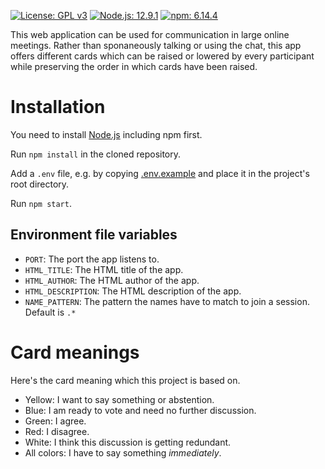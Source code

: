 [![License: GPL v3](https://img.shields.io/badge/License-GPLv3-blue.svg)](https://www.gnu.org/licenses/gpl-3.0)
[![Node.js: 12.9.1](https://img.shields.io/badge/Node.js-12.9.1-green.svg)](https://www.gnu.org/licenses/gpl-3.0)
[![npm: 6.14.4](https://img.shields.io/badge/npm-6.14.4-green.svg)](https://www.gnu.org/licenses/gpl-3.0)

This web application can be used for communication in large online meetings. Rather than sponaneously talking or using the chat, this app offers different cards which can be raised or lowered by every participant while preserving the order in which cards have been raised.

# Installation

You need to install [Node.js](https://nodejs.org/) including npm first.

Run ```npm install``` in the cloned repository.

Add a ```.env``` file, e.g. by copying [.env.example](.env.example) and place it in the project's root directory.

Run ```npm start```.

## Environment file variables
* ```PORT```: The port the app listens to.
* ```HTML_TITLE```: The HTML title of the app.
* ```HTML_AUTHOR```: The HTML author of the app.
* ```HTML_DESCRIPTION```: The HTML description of the app.
* ```NAME_PATTERN```: The pattern the names have to match to join a session. Default is ```.*```

# Card meanings

Here's the card meaning which this project is based on.

* Yellow: I want to say something or abstention.
* Blue: I am ready to vote and need no further discussion.
* Green: I agree.
* Red: I disagree.
* White: I think this discussion is getting redundant.
* All colors: I have to say something *immediately*.